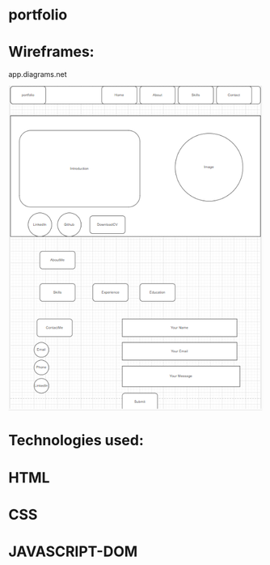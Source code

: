 # portfolio
# Wireframes:
app.diagrams.net

![Alt text](wireframe.png)

# Technologies used:

# HTML
# CSS
# JAVASCRIPT-DOM

